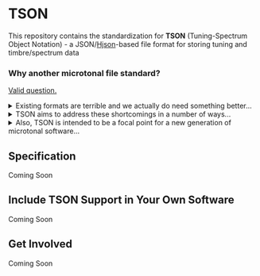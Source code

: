 # TSON
This repository contains the standardization for **TSON** (Tuning-Spectrum Object Notation) - a JSON/[Hjson](https://hjson.github.io/)-based file format for storing tuning and timbre/spectrum data

### Why another microtonal file standard?
[Valid question.](https://imgs.xkcd.com/comics/standards_2x.png)

<details>
<summary>Existing formats are terrible and we actually do need something better...</summary>
<br>

- They suck to work with... some sacrifice portability and manipulability for readability (SCL, TUN), while others are environment-specific or unreadable (MTS)
- They all have silly limitations that reflect how aged they are - no support for reference frequecies, pseudo-octaves, or more than 12 notes per octave; limits on how "detuned" a note can be; etc.
- No standardizations or commonly used data structures exist for timbre/spectrum data or for pairing tunings and timbres
- Readable formats only allow notes defined in cents and just intonation ratios, reinforcing the dominance of 12-edo, harmonic timbres, and Western conceptions of "consonance" in music theory, research, audio tech, and musical communication. A sad state of affairs for microtonal music.
</details>

<details>
<summary>TSON aims to address these shortcomings in a number of ways...</summary>
<br>

- Readable without sacrificing portability and manipulability (JSON is pretty much everywhere these days, and the [Hjson](https://hjson.github.io/) superset is quite nice)
- Compatible with existing tuning formats, yet extensible
- While cents are an option, pitch ratios are, by default, defined via floats or expressions. Expressions can use the following operators:
  - Arithmetic: `+, -, *, /`
  - Exponentiation: `**`
  - Parentheses: `()`
  - **Planned**: Variables (for use with TSONify)
- Unrecognized parameters won't break TSON interpretation, they'll just be ignored if not implemented
- Able to contain timbre/spectrum data, multiple tunings and timbres per file, plus tuning-timbre groupings and sequences
- **Planned**: Instrument data (e.g. key layouts) and note/timbre mappings
</details>

<details>
<summary>Also, TSON is intended to be a focal point for a new generation of microtonal software...</summary>
<br>

- **Coming Soon!**: [TSONify]() - open-source packages/libraries for multiple languages with useful features for manipulating TSON data (and hopefully aiding its adoption)
  - Conversion between TSON and existing microtonal formats
  - Validating TSON data
  - Support for the use of variables in expressions that enable dynamic tunings, timbres, and instrument models
  - Multi-file aggregation for groupings and sequences
  - Integration with TonalHub for fetching and updating data hosted in TonalHub instances, enabling networked groupings and sequences
  - And much more...
- **Coming Soon!**: [TonalHub]() - open-source, self-hostable application for archiving and working with tuning, timbre, and instrument models
  - REST API for archiving, fetching, and manipulating TSON data
  - Model versioning, so networked groupings and sequences can be maintained while allowing models to be updated
  - Web UI with tools for finding, analyzing, and developing models
  - And much more...
</details>
</details>

## Specification
Coming Soon

## Include TSON Support in Your Own Software
Coming Soon

## Get Involved
Coming Soon
